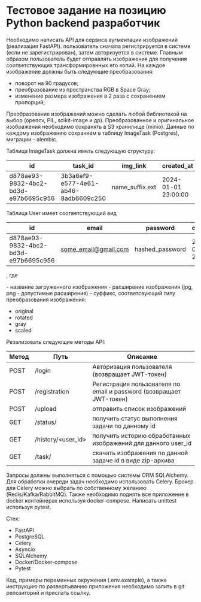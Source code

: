 # Тестовое задание на позицию Python backend разработчик

Необходимо написать API для сервиса аугментации изображений (реализация FastAPI). пользователь сначала регистрируется в системе (если не зарегистрирован), затем авторизуется в системе. Главным образом пользователь будет отправлять изображения для получения
соответствующих трансформировнных его копий. На каждое изображение должны быть следующие преобразования:

- поворот на 90 градусов;
- преобразование из пространства RGB в Space Gray;
- изменение размера изображения в 2 раза с сохранением пропорций;

Преобразование изображений можно сделать любой библиотекой на выбор (opencv, PIL, scikit-image и др).
Преобразованное и оригинальное изображения необходимо сохранять в S3 хранилище (minio).
Данные по каждому изображению сохраняем в таблицу ImageTask (Postgres), миграции - alembic.

Таблица ImageTask должна иметь следующую структуру:

| id                                   | task_id                              | img_link        | created_at          |
| ------------------------------------ | ------------------------------------ | --------------- | ------------------- |
| d878ae93-9832-4bc2-bd3d-e97b6695c956 | 3b3a6ef9-e577-4e61-ab46-8adb6609c250 | name_suffix.ext | 2024-01-01 23:00:00 |

Таблица User имеет соответствующий вид

| id                                   | email                | password        | created_at          | first_name | last_name |
| ------------------------------------ | -------------------- | --------------- | ------------------- | ---------- | --------- |
| d878ae93-9832-4bc2-bd3d-e97b6695c956 | some_email@gmail.com | hashed_password | 2024-01-01 23:00:00 | Mr         | Smith     |

, где

<name> - название загруженного изображения
<ext> - расширение изображения (jpg, png - допустимые расширения)
<suffix> - суффикс, соответсвующий типу преобразования изображения:

- original
- rotated
- gray
- scaled

Резализовать следующие методы API:

| Метод | Путь               | Описание                                                            |
| ----- | ------------------ | ------------------------------------------------------------------- |
| POST  | /login             | Авторизация пользователя (возвращает JWT-токен)                     |
| POST  | /registration      | Регистрация пользователя по email и password (возвращает JWT-токен) |
| POST  | /upload            | отправить список изображений                                        |
| GET   | /status/<id>       | получить статус выполнения задачи по данному id                     |
| GET   | /history/<user_id> | получить историю обработанных изображений для данного user_id       |
| GET   | /task/<id>         | скачать изображения по данной задаче id в виде zip-архива           |

Запросы должны выполняться с помощью системы ORM SQLAlchemy.
Для обработки очереди задач необходимо использовать Celery.
Брокер для Celery можно выбрать по собственному желанию (Redis/Kafka/RabbitMQ).
Также необходимо поднять все приложение в docker контейнерах используя docker-compose.
Написать unittest используя pytest.

Стек:

- FastAPI
- PostgreSQL
- Celery
- Asyncio
- SQLAlchemy
- Docker/Docker-compose
- Pytest

Код, примеры переменных окружения (.env.example), а также инструкцию по развертыванию приложения необходимо залить в
git репозиторий и прислать ссылку.
